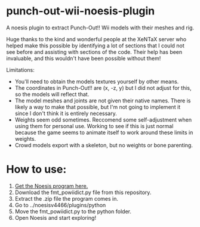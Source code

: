 # punch-out-wii-noesis-plugin
A noesis plugin to extract Punch-Out!! Wii models with their meshes and rig.

Huge thanks to the kind and wonderful people at the XeNTaX server who helped make this possible by identifying a lot of sections that I could not see before and assisting with sections of the code. Their help has been invaluable, and this wouldn't have been possible without them!

Limitations:
- You'll need to obtain the models textures yourself by other means.
- The coordinates in Punch-Out!! are (x, -z, y) but I did not adjust for this, so the models will reflect that.
- The model meshes and joints are not given their native names. There is likely a way to make that possible, but I'm not going to implement it since I don't think it is entirely necessary.
- Weights seem odd sometimes. Reccomend some self-adjustment when using them for personal use. Working to see if this is just normal because the game seems to animate itself to work around these limits in weights.
- Crowd models export with a skeleton, but no weights or bone parenting.

# How to use:
1. [Get the Noesis program here.](https://richwhitehouse.com/index.php?content=inc_projects.php)
2. Download the fmt_powiidict.py file from this repository.
3. Extract the .zip file the program comes in. 
4. Go to ../noesisv4466/plugins/python
5. Move the fmt_powiidict.py to the python folder.
6. Open Noesis and start exploring!
